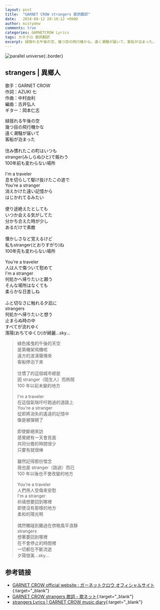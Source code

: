 ```yaml
---
layout: post
title:  "GARNET CROW strangers 歌詞翻訳"
date:   2018-08-12 20:10:12 +0800
author: mistydew
comments: true
categories: GARNETCROW Lyrics
tags: ガネクロ 歌詞翻訳
excerpt: 緑揺れる午後の空、幾つ目の飛行機かな。遠く潮騒が届いて、客船が泊まった。
---
```

![parallel universe](https://raw.githubusercontent.com/mistydew/gc2/master/cover/album/AL08_parallel%20universe.jpg){:.border}

## strangers | 異鄉人

歌手：GARNET CROW<br>
作詞：AZUKI 七<br>
作曲：中村由利<br>
編曲：古井弘人<br>
ギター：岡本仁志

<div class="lyric-original">
<p>
緑揺れる午後の空<br>
幾つ目の飛行機かな<br>
遠く潮騒が届いて<br>
客船が泊まった<br>
<br>
住み慣れたこの町はいつも<br>
stranger(みしらぬひと)で賑わう<br>
100年前も変わらない場所<br>
<br>
I'm a traveler<br>
息を切らして駆け抜けたこの道で<br>
You're a stranger<br>
消えかけた遠い記憶から<br>
はじかれてるみたい<br>
<br>
便り途絶えたとしても<br>
いつか会える気がしてた<br>
分かち合えた時が少し<br>
あるだけで素敵<br>
<br>
懐かしさなど覚えるけど<br>
私もstranger(とおりすがり)ね<br>
100年先も変わらない場所<br>
<br>
You're a traveler<br>
人は人で傷ついて慰めて<br>
I'm a stranger<br>
何処かへ帰りたいと願う<br>
そんな場所はなくても<br>
柔らかな日差しね<br>
<br>
ふと切なさに触れる夕凪に<br>
strangers<br>
何処かへ帰りたいと想う<br>
止まらぬ時の中<br>
すべてが流れゆく<br>
落陽(おちてゆくひ)が綺麗…sky...
</p>
</div>

<div class="lyric-translation">
<blockquote>
綠色搖曳的午後的天空<br>
是第機架飛機呢<br>
遠方的波濤聲傳來<br>
客船停泊下來<br>
<br>
住慣了的這個城市總是<br>
因 stranger（陌生人）而熱鬧<br>
100 年以前未變的地方<br>
<br>
I'm a traveler<br>
在這個氣喘吁吁跑過的道路上<br>
You're a stranger<br>
從即將消失的遙遠的記憶中<br>
像是被彈開了<br>
<br>
即使斷絕來訪<br>
感覺總有一天會見面<br>
共同分擔的時間很少<br>
只要有就很棒<br>
<br>
雖然記得那份懷念<br>
我也是 stranger（路過）而已<br>
100 年以後也不會改變的地方<br>
<br>
You're a traveler<br>
人們用人受傷來安慰<br>
I'm a stranger<br>
祈禱想要回到哪裡<br>
即使沒有那樣的地方<br>
柔和的陽光啊<br>
<br>
偶然觸碰到難過在傍晚風平浪靜<br>
strangers<br>
想著要回到哪裡<br>
在不會停止的時間裡<br>
一切都在不斷流逝<br>
夕陽很美...sky...
</blockquote>
</div>

## 参考链接

* [GARNET CROW official website : ガーネットクロウ オフィシャルサイト](http://www.garnetcrow.com){:target="_blank"}
* [GARNET CROW strangers 歌詞 - 歌ネット](https://www.uta-net.com/song/105961){:target="_blank"}
* [strangers Lyrics \| GARNET CROW music diary](https://mistydew.github.io/gc/lyrics/original/strangers.html){:target="_blank"}
